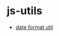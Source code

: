 # js-utils

<ul>

<li>

[date format util](https://github.com/borsch/js-utils/tree/master/date-format)

</li>

</ul>